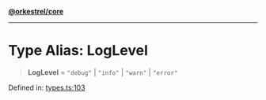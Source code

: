 [**@orkestrel/core**](../index.md)

***

# Type Alias: LogLevel

> **LogLevel** = `"debug"` \| `"info"` \| `"warn"` \| `"error"`

Defined in: [types.ts:103](https://github.com/orkestrel/core/blob/cbe5b2d7b027ca6f0f1301ef32750afb69b4764b/src/types.ts#L103)
